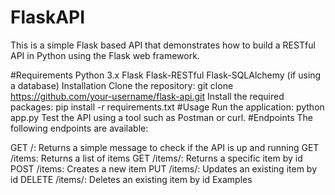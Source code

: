 # FlaskAPI
This is a simple Flask based API that demonstrates how to build a RESTful API in Python using the Flask web framework.

#Requirements
Python 3.x
Flask
Flask-RESTful
Flask-SQLAlchemy (if using a database)
Installation
Clone the repository: git clone https://github.com/your-username/flask-api.git
Install the required packages: pip install -r requirements.txt
#Usage
Run the application: python app.py
Test the API using a tool such as Postman or curl.
#Endpoints
The following endpoints are available:

GET /: Returns a simple message to check if the API is up and running
GET /items: Returns a list of items
GET /items/<id>: Returns a specific item by id
POST /items: Creates a new item
PUT /items/<id>: Updates an existing item by id
DELETE /items/<id>: Deletes an existing item by id
Examples
